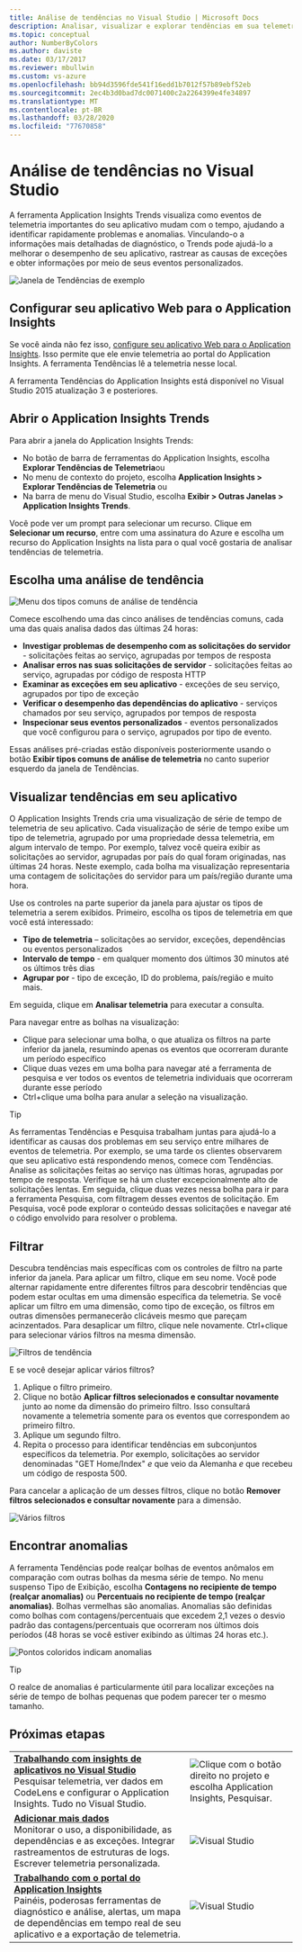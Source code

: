 ```yaml
---
title: Análise de tendências no Visual Studio | Microsoft Docs
description: Analisar, visualizar e explorar tendências em sua telemetria do Application Insights no Visual Studio.
ms.topic: conceptual
author: NumberByColors
ms.author: daviste
ms.date: 03/17/2017
ms.reviewer: mbullwin
ms.custom: vs-azure
ms.openlocfilehash: bb94d3596fde541f16edd1b7012f57b89ebf52eb
ms.sourcegitcommit: 2ec4b3d0bad7dc0071400c2a2264399e4fe34897
ms.translationtype: MT
ms.contentlocale: pt-BR
ms.lasthandoff: 03/28/2020
ms.locfileid: "77670858"
---
```

# <a name="analyzing-trends-in-visual-studio"></a>Análise de tendências no Visual Studio
A ferramenta Application Insights Trends visualiza como eventos de telemetria importantes do seu aplicativo mudam com o tempo, ajudando a identificar rapidamente problemas e anomalias. Vinculando-o a informações mais detalhadas de diagnóstico, o Trends pode ajudá-lo a melhorar o desempenho de seu aplicativo, rastrear as causas de exceções e obter informações por meio de seus eventos personalizados.

![Janela de Tendências de exemplo](./media/visual-studio-trends/app-insights-trends-hero-750.png)

## <a name="configure-your-web-app-for-application-insights"></a>Configurar seu aplicativo Web para o Application Insights

Se você ainda não fez isso, [configure seu aplicativo Web para o Application Insights](../../azure-monitor/app/app-insights-overview.md). Isso permite que ele envie telemetria ao portal do Application Insights. A ferramenta Tendências lê a telemetria nesse local.

A ferramenta Tendências do Application Insights está disponível no Visual Studio 2015 atualização 3 e posteriores.

## <a name="open-application-insights-trends"></a>Abrir o Application Insights Trends
Para abrir a janela do Application Insights Trends:

* No botão de barra de ferramentas do Application Insights, escolha **Explorar Tendências de Telemetria**ou
* No menu de contexto do projeto, escolha **Application Insights > Explorar Tendências de Telemetria** ou
* Na barra de menu do Visual Studio, escolha **Exibir > Outras Janelas > Application Insights Trends**.

Você pode ver um prompt para selecionar um recurso. Clique em **Selecionar um recurso**, entre com uma assinatura do Azure e escolha um recurso do Application Insights na lista para o qual você gostaria de analisar tendências de telemetria.

## <a name="choose-a-trend-analysis"></a>Escolha uma análise de tendência
![Menu dos tipos comuns de análise de tendência](./media/visual-studio-trends/app-insights-trends-1-750.png)

Comece escolhendo uma das cinco análises de tendências comuns, cada uma das quais analisa dados das últimas 24 horas:

* **Investigar problemas de desempenho com as solicitações do servidor** - solicitações feitas ao serviço, agrupadas por tempos de resposta
* **Analisar erros nas suas solicitações de servidor** - solicitações feitas ao serviço, agrupadas por código de resposta HTTP
* **Examinar as exceções em seu aplicativo** - exceções de seu serviço, agrupados por tipo de exceção
* **Verificar o desempenho das dependências do aplicativo** - serviços chamados por seu serviço, agrupados por tempos de resposta
* **Inspecionar seus eventos personalizados** - eventos personalizados que você configurou para o serviço, agrupados por tipo de evento.

Essas análises pré-criadas estão disponíveis posteriormente usando o botão **Exibir tipos comuns de análise de telemetria** no canto superior esquerdo da janela de Tendências.

## <a name="visualize-trends-in-your-application"></a>Visualizar tendências em seu aplicativo
O Application Insights Trends cria uma visualização de série de tempo de telemetria de seu aplicativo. Cada visualização de série de tempo exibe um tipo de telemetria, agrupado por uma propriedade dessa telemetria, em algum intervalo de tempo. Por exemplo, talvez você queira exibir as solicitações ao servidor, agrupadas por país do qual foram originadas, nas últimas 24 horas. Neste exemplo, cada bolha ma visualização representaria uma contagem de solicitações do servidor para um país/região durante uma hora.

Use os controles na parte superior da janela para ajustar os tipos de telemetria a serem exibidos. Primeiro, escolha os tipos de telemetria em que você está interessado:

* **Tipo de telemetria** – solicitações ao servidor, exceções, dependências ou eventos personalizados
* **Intervalo de tempo** - em qualquer momento dos últimos 30 minutos até os últimos três dias
* **Agrupar por** - tipo de exceção, ID do problema, país/região e muito mais.

Em seguida, clique em **Analisar telemetria** para executar a consulta.

Para navegar entre as bolhas na visualização:

* Clique para selecionar uma bolha, o que atualiza os filtros na parte inferior da janela, resumindo apenas os eventos que ocorreram durante um período específico
* Clique duas vezes em uma bolha para navegar até a ferramenta de pesquisa e ver todos os eventos de telemetria individuais que ocorreram durante esse período
* Ctrl+clique uma bolha para anular a seleção na visualização.

> [!TIP]
> As ferramentas Tendências e Pesquisa trabalham juntas para ajudá-lo a identificar as causas dos problemas em seu serviço entre milhares de eventos de telemetria. Por exemplo, se uma tarde os clientes observarem que seu aplicativo está respondendo menos, comece com Tendências. Analise as solicitações feitas ao serviço nas últimas horas, agrupadas por tempo de resposta. Verifique se há um cluster excepcionalmente alto de solicitações lentas. Em seguida, clique duas vezes nessa bolha para ir para a ferramenta Pesquisa, com filtragem desses eventos de solicitação. Em Pesquisa, você pode explorar o conteúdo dessas solicitações e navegar até o código envolvido para resolver o problema.
> 
> 

## <a name="filter"></a>Filtrar
Descubra tendências mais específicas com os controles de filtro na parte inferior da janela. Para aplicar um filtro, clique em seu nome. Você pode alternar rapidamente entre diferentes filtros para descobrir tendências que podem estar ocultas em uma dimensão específica da telemetria. Se você aplicar um filtro em uma dimensão, como tipo de exceção, os filtros em outras dimensões permanecerão clicáveis mesmo que pareçam acinzentados. Para desaplicar um filtro, clique nele novamente. Ctrl+clique para selecionar vários filtros na mesma dimensão.

![Filtros de tendência](./media/visual-studio-trends/TrendsFiltering-750.png)

E se você desejar aplicar vários filtros? 

1. Aplique o filtro primeiro. 
2. Clique no botão **Aplicar filtros selecionados e consultar novamente** junto ao nome da dimensão do primeiro filtro. Isso consultará novamente a telemetria somente para os eventos que correspondem ao primeiro filtro. 
3. Aplique um segundo filtro. 
4. Repita o processo para identificar tendências em subconjuntos específicos da telemetria. Por exemplo, solicitações ao servidor denominadas "GET Home/Index" *e* que veio da Alemanha *e* que recebeu um código de resposta 500. 

Para cancelar a aplicação de um desses filtros, clique no botão **Remover filtros selecionados e consultar novamente** para a dimensão.

![Vários filtros](./media/visual-studio-trends/TrendsFiltering2-750.png)

## <a name="find-anomalies"></a>Encontrar anomalias
A ferramenta Tendências pode realçar bolhas de eventos anômalos em comparação com outras bolhas da mesma série de tempo. No menu suspenso Tipo de Exibição, escolha **Contagens no recipiente de tempo (realçar anomalias)** ou **Percentuais no recipiente de tempo (realçar anomalias)**. Bolhas vermelhas são anomalias. Anomalias são definidas como bolhas com contagens/percentuais que excedem 2,1 vezes o desvio padrão das contagens/percentuais que ocorreram nos últimos dois períodos (48 horas se você estiver exibindo as últimas 24 horas etc.).

![Pontos coloridos indicam anomalias](./media/visual-studio-trends/TrendsAnomalies-750.png)

> [!TIP]
> O realce de anomalias é particularmente útil para localizar exceções na série de tempo de bolhas pequenas que podem parecer ter o mesmo tamanho.  
> 
> 

## <a name="next-steps"></a><a name="next"></a>Próximas etapas
|  |  |
| --- | --- |
| **[Trabalhando com insights de aplicativos no Visual Studio](../../azure-monitor/app/visual-studio.md)**<br/>Pesquisar telemetria, ver dados em CodeLens e configurar o Application Insights. Tudo no Visual Studio. |![Clique com o botão direito no projeto e escolha Application Insights, Pesquisar.](./media/visual-studio-trends/34.png) |
| **[Adicionar mais dados](../../azure-monitor/app/asp-net-more.md)**<br/>Monitorar o uso, a disponibilidade, as dependências e as exceções. Integrar rastreamentos de estruturas de logs. Escrever telemetria personalizada. |![Visual Studio](./media/visual-studio-trends/64.png) |
| **[Trabalhando com o portal do Application Insights](../../azure-monitor/app/overview-dashboard.md)**<br/>Painéis, poderosas ferramentas de diagnóstico e análise, alertas, um mapa de dependências em tempo real de seu aplicativo e a exportação de telemetria. |![Visual Studio](./media/visual-studio-trends/62.png) |

